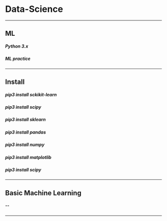 # Data-Science
----------
## ML
##### Python 3.x
##### ML practice
----------
## Install
##### pip3 install sckikit-learn
##### pip3 install scipy
##### pip3 install sklearn
##### pip3 install pandas
##### pip3 install numpy
##### pip3 install matplotlib
##### pip3 install scipy
----------
## Basic Machine Learning
##### --
----------

